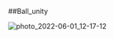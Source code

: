 ##Ball_unity

![photo_2022-06-01_12-17-12](https://user-images.githubusercontent.com/100339904/171365182-6bfeb686-cbeb-42e5-8f8d-4de1e6152da9.jpg)
